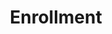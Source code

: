 ---
types: "word"

title: "Enrollment"

categories: ['']

tags: ['Enrollment']

arabic: 'تدريب النظام'

arexps: []

enwords: ['Enrollment']

enexps: []

arlexicons: 'د'

enlexicons: 'E'

authors: ['Ruqayya Roshdy']

translators: ['']

citations: 'العربية والذكاء الاصطناعي'

sources: 'مركز الملك عبدالله بن عبدالعزيز الدولي لخدمة اللغة العربية'

word: "true"

slug: ""
---